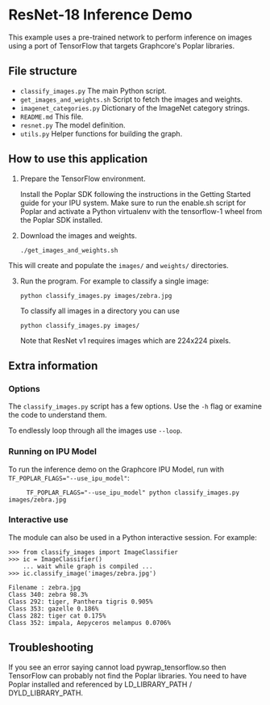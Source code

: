 
# ResNet-18 Inference Demo

This example uses a pre-trained network to perform inference on images using a port
of TensorFlow that targets Graphcore's Poplar libraries.

## File structure

* `classify_images.py` The main Python script.
* `get_images_and_weights.sh` Script to fetch the images and weights.
* `imagenet_categories.py` Dictionary of the ImageNet category strings.
* `README.md` This file.
* `resnet.py` The model definition.
* `utils.py` Helper functions for building the graph.

## How to use this application

1) Prepare the TensorFlow environment.

   Install the Poplar SDK following the instructions in the Getting Started guide
   for your IPU system. Make sure to run the enable.sh script for Poplar and activate a
   Python virtualenv with the tensorflow-1 wheel from the Poplar SDK installed.

2) Download the images and weights.

       ./get_images_and_weights.sh

  This will create and populate the `images/` and `weights/` directories.

3) Run the program. For example to classify a single image:

       python classify_images.py images/zebra.jpg

   To classify all images in a directory you can use

       python classify_images.py images/

   Note that ResNet v1 requires images which are 224x224 pixels.

## Extra information

### Options
The `classify_images.py` script has a few options. Use the `-h` flag or examine the code to understand them.

To endlessly loop through all the images use `--loop`.

### Running on IPU Model
To run the inference demo on the Graphcore IPU Model, run with `TF_POPLAR_FLAGS="--use_ipu_model"`:

         TF_POPLAR_FLAGS="--use_ipu_model" python classify_images.py images/zebra.jpg

### Interactive use
The module can also be used in a Python interactive session. For example:

    >>> from classify_images import ImageClassifier
    >>> ic = ImageClassifier()
        ... wait while graph is compiled ...
    >>> ic.classify_image('images/zebra.jpg')

    Filename : zebra.jpg
    Class 340: zebra 98.3%
    Class 292: tiger, Panthera tigris 0.905%
    Class 353: gazelle 0.186%
    Class 282: tiger cat 0.175%
    Class 352: impala, Aepyceros melampus 0.0706%

## Troubleshooting

If you see an error saying cannot load pywrap_tensorflow.so then TensorFlow can probably
not find the Poplar libraries. You need to have Poplar installed and referenced by
LD_LIBRARY_PATH / DYLD_LIBRARY_PATH.
